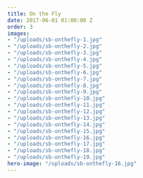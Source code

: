 ```yaml
---
title: On the Fly
date: 2017-06-01 01:00:00 Z
order: 3
images:
- "/uploads/sb-onthefly-1.jpg"
- "/uploads/sb-onthefly-2.jpg"
- "/uploads/sb-onthefly-3.jpg"
- "/uploads/sb-onthefly-4.jpg"
- "/uploads/sb-onthefly-5.jpg"
- "/uploads/sb-onthefly-6.jpg"
- "/uploads/sb-onthefly-7.jpg"
- "/uploads/sb-onthefly-8.jpg"
- "/uploads/sb-onthefly-9.jpg"
- "/uploads/sb-onthefly-10.jpg"
- "/uploads/sb-onthefly-11.jpg"
- "/uploads/sb-onthefly-12.jpg"
- "/uploads/sb-onthefly-13.jpg"
- "/uploads/sb-onthefly-14.jpg"
- "/uploads/sb-onthefly-15.jpg"
- "/uploads/sb-onthefly-16.jpg"
- "/uploads/sb-onthefly-17.jpg"
- "/uploads/sb-onthefly-18.jpg"
- "/uploads/sb-onthefly-19.jpg"
hero-image: "/uploads/sb-onthefly-16.jpg"
---
```


